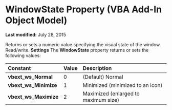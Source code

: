 
# WindowState Property (VBA Add-In Object Model)

 **Last modified:** July 28, 2015


Returns or sets a numeric value specifying the visual state of the window. Read/write.
 **Settings**
The  **WindowState** property returns or sets the following values:


|**Constant**|**Value**|**Description**|
|:-----|:-----|:-----|
| **vbext_ws_Normal**|0|(Default) Normal|
| **vbext_ws_Minimize**|1|Minimized (minimized to an icon)|
| **vbext_ws_Maximize**|2|Maximized (enlarged to maximum size)|
